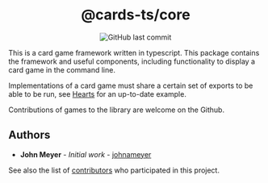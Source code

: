 <h1 align="center">@cards-ts/core</h1>
<div align="center">

![GitHub last commit](https://img.shields.io/github/last-commit/johnameyer/can-i-have-that)
</div>

This is a card game framework written in typescript. This package contains the framework and useful components, including functionality to display a card game in the command line.

Implementations of a card game must share a certain set of exports to be able to be run, see [Hearts](https://github.com/johnameyer/can-i-have-that/blob/master/packages/hearts/src/index.ts) for an up-to-date example.

Contributions of games to the library are welcome on the Github.

## Authors

* **John Meyer** - *Initial work* - [johnameyer](https://github.com/johnameyer)

See also the list of [contributors](https://github.com/johnameyer/can-i-have-that/contributors) who participated in this project.